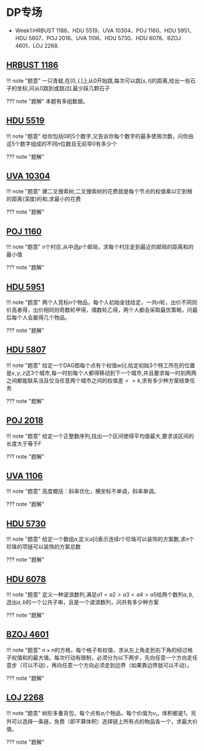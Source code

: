 # DP专场
 - Week1:HRBUST 1186、HDU 5519、UVA 10304、POJ 1160、HDU 5951、
         HDU 5807、POJ 2018、UVA 1106、HDU 5730、HDU 6078、BZOJ 4601、LOJ 2268.

## [HRBUST 1186](http://acm.hrbust.edu.cn/index.php?m=ProblemSet&a=showProblem&problem_id=1186)

!!! note "题意"
    一只青蛙,在$[0,L]$上从$0$开始跳,每次可以跳$[s,t]$的距离,给出一些石子的坐标,问从$0$跳到或跳过$L$最少踩几颗石子

??? note "题解"
	本题有多组数据。

## [HDU 5519](http://acm.hdu.edu.cn/showproblem.php?pid=5519)

!!! note "题意"
    给你包括$0$的$5$个数字,又告诉你每个数字的最多使用次数，问你由这$5$个数字组成的不同$n$位数且无前导$0$有多少个

??? note "题解"

## [UVA 10304](https://vjudge.net/problem/UVA-10304)

!!! note "题意"
    建二叉搜索树,二叉搜索树的花费就是每个节点的权值乘以它到根的距离(深度)的和,求最小的花费
	
??? note "题解"

## [POJ 1160](http://poj.org/problem?id=1160)

!!! note "题意"
    $n$个村庄,从中选$p$个邮局，求每个村庄走到最近的邮局的距离和的最小值

??? note "题解"

## [HDU 5951](http://acm.hdu.edu.cn/showproblem.php?pid=5951)

!!! note "题意"
	两个人竞标$n$个物品，每个人初始金钱给定，一共$n$轮，出价不同则价高者得，出价相同则奇数轮甲得，偶数轮乙得，两个人都会采取最优策略，问最后每个人会赢得几个物品。

??? note "题解"

## [HDU 5807](http://acm.hdu.edu.cn/showproblem.php?pid=5951)

!!! note "题意"
    给定一个DAG图每个点有个权值$w[i]$,给定初始$3$个特工所在的位置是$x,y,z$这$3$个城市,每一时刻每个人都得移动到下一个城市,并且要求每一时刻两两之间都能联系当且仅当任意两个城市之间的权值差$<=k$,求有多少种方案结束任务

??? note "题解"

## [POJ 2018](http://poj.org/problem?id=2018)

!!! note "题意"
    给定一个正整数序列,找出一个区间使得平均值最大,要求该区间的长度大于等于$F$

??? note "题解"

## [UVA 1106](https://vjudge.net/problem/UVA-1106)

!!! note "题意"
	高度概括：斜率优化，横坐标不单调，斜率单调。

??? note "题解"

## [HDU 5730](http://acm.hdu.edu.cn/showproblem.php?pid=5730)

!!! note "题意"
    给定一个数组$a$,定义$a[i]$表示连续$i$个珍珠可以装饰的方案数,求$n$个珍珠的项链可以装饰的方案总数

??? note "题解"

## [HDU 6078](http://acm.hdu.edu.cn/showproblem.php?pid=6078)

!!! note "题意"
    定义一种波浪数列,满足$a1<a2>a3<a4>a5$给两个数列$a,b$,选出$a,b$的一个公共子串，且是一个波浪数列，问共有多少种方案

??? note "题解"

## [BZOJ 4601](http://www.lydsy.com/JudgeOnline/problem.php?id=4601)

!!! note "题意"
	$n×n$的方格，每个格子有权值，求从左上角走到右下角的经过格子权值和的最大值。每次行动有限制，必须分为以下两步，先向任意一个方向走任意步（可以不动），再向任意一个方向必须走到边界（如果靠边界就可以不动）。

??? note "题解"

## [LOJ 2268](https://loj.ac/problem/2268)

!!! note "题意"
	树形多重背包，每个点有$a_i$个物品，每个价值为$v_i$，体积都是$1$，另外可以选择一条链，免费（即不算体积）选择链上所有点的物品各一个，求最大价值。

??? note "题解"
